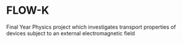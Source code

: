 # FLOW-K
Final Year Physics project which investigates transport properties of devices subject to an external electromagnetic field
